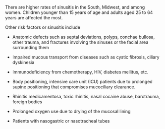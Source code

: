 There are higher rates of sinusitis in the South, Midwest, and among women. Children younger than 15 years of age and adults aged 25 to 64 years are affected the most.

Other risk factors or sinusitis include

- Anatomic defects such as septal deviations, polyps, conchae bullosa, other trauma, and fractures involving the sinuses or the facial area surrounding them

- Impaired mucous transport from diseases such as cystic fibrosis, ciliary dyskinesia

- Immunodeficiency from chemotherapy, HIV, diabetes mellitus, etc.

- Body positioning, intensive care unit (ICU) patients due to prolonged supine positioning that compromises mucociliary clearance.

- Rhinitis medicamentosa, toxic rhinitis, nasal cocaine abuse, barotrauma, foreign bodies

- Prolonged oxygen use due to drying of the mucosal lining

- Patients with nasogastric or nasotracheal tubes